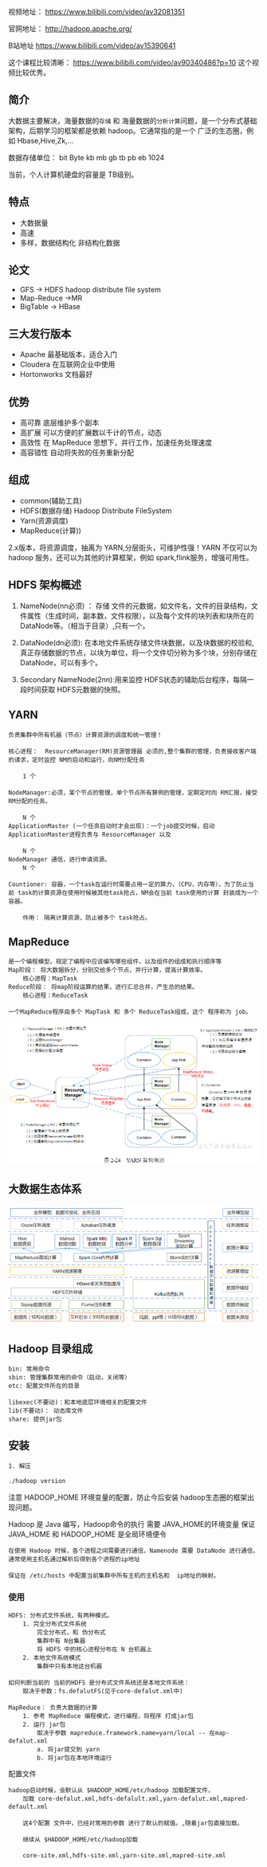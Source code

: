 
视频地址： https://www.bilibili.com/video/av32081351

官网地址： http://hadoop.apache.org/

B站地址 https://www.bilibili.com/video/av15390641

这个课程比较清晰： https://www.bilibili.com/video/av90340486?p=10 这个视频比较优秀。

## 简介

大数据主要解决，海量数据的`存储` 和 海量数据的`分析计算`问题，是一个分布式基础架构，后期学习的框架都是依赖 hadoop。它通常指的是一个 广泛的生态圈，例如 Hbase,Hive,Zk,...


数据存储单位： bit Byte kb mb gb tb pb eb 1024

当前，个人计算机硬盘的容量是 TB级别。

## 特点
- 大数据量
- 高速
- 多样，数据结构化 非结构化数据

## 论文

- GFS -> HDFS hadoop distribute file system
- Map-Reduce ->MR
- BigTable -> HBase

## 三大发行版本
- Apache 最基础版本，适合入门
- Cloudera 在互联网企业中使用
- Hortonworks 文档最好

## 优势
- 高可靠 底层维护多个副本
- 高扩展 可以方便的扩展数以千计的节点，动态
- 高效性 在 MapReduce 思想下，并行工作，加速任务处理速度
- 高容错性 自动将失败的任务重新分配

## 组成
- common(辅助工具)
- HDFS(数据存储) Hadoop Distribute FileSystem
- Yarn(资源调度)
- MapReduce(计算))

2.x版本，将资源调度，抽离为 YARN,分层街头，可维护性强！YARN 不仅可以为 hadoop 服务，还可以为其他的计算框架，例如 spark,flink服务，增强可用性。

## HDFS 架构概述

1. NameNode(nn必须) ： 存储 文件的元数据，如文件名，文件的目录结构，文件属性（生成时间，副本数，文件权限），以及每个文件的块列表和块所在的DataNode等。（相当于目录）,只有一个。

2. DataNode(dn必须): 在本地文件系统存储文件块数据，以及块数据的校验和,真正存储数据的节点，以块为单位，将一个文件切分称为多个块，分别存储在 DataNode，可以有多个。

3. Secondary NameNode(2nn):用来监控 HDFS状态的辅助后台程序，每隔一段时间获取 HDFS元数据的快照。


## YARN

    负责集群中所有机器（节点）计算资源的调度和统一管理！

    核心进程：  ResourceManager(RM)资源管理器 必须的,整个集群的管理，负责接收客户端的请求，定时监控 NM的启动和运行，向NM分配任务

        1 个

    NodeManager:必须，某个节点的管理，单个节点所有算例的管理，定期定时向 RM汇报，接受RM分配的任务。

        N 个
    ApplicationMaster (一个任务启动时才会出现)：一个job提交时候，启动 ApplicationMaster进程负责与 ResourceManager 以及 
    
        N 个
    NodeManager 通信，进行申请资源。
        N 个

    Countioner: 容器，一个task在运行时需要占用一定的算力，（CPU，内存等），为了防止当前 task的计算资源在使用时候被其他task抢占，NM会在当前 task使用的计算 封装成为一个容器。

        作用： 隔离计算资源，防止被多个 task抢占。

## MapReduce
    是一个编程模型。规定了编程中应该编写哪些组件，以及组件的组成和执行顺序等
    Map阶段： 将大数据拆分，分别交给多个节点，并行计算，提高计算效率。
        核心进程：MapTask
    Reduce阶段： 将map阶段运算的结果，进行汇总合并，产生总的结果。
        核心进程：ReduceTask

    一个MapReduce程序由多个 MapTask 和 多个 ReduceTask组成，这个 程序称为 job。


![](../images/hd-1.png)


## 大数据生态体系

![](../images/hd-2.png)

## Hadoop 目录组成

    bin: 常用命令
    sbin: 管理集群常用的命令（启动，关闭等）
    etc: 配置文件所在的目录

    libexec(不要动)：和本地底层环境相关的配置文件
    lib(不要动)： 动态库文件
    share: 提供jar包

## 安装
    1. 解压
```bash
./hadoop version
```
注意 HADOOP_HOME 环境变量的配置，防止今后安装 hadoop生态圈的框架出现问题。

Hadoop 是 Java 编写，Hadoop命令的执行 需要 JAVA_HOME的环境变量
    保证 JAVA_HOME 和 HADOOP_HOME 是全局环境便令

    在使用 Hadoop 时候，各个进程之间需要进行通信，Namenode 需要 DataNode 进行通信，通常使用主机名通过解析后得到各个进程的ip地址

    保证在 /etc/hosts 中配置当前集群中所有主机的主机名和  ip地址的映射。

### 使用

    HDFS: 分布式文件系统，有两种模式。
        1. 完全分布式文件系统
            完全分布式，和 伪分布式
            集群中有 N台集器
            将 HDFS 中的核心进程分布在 N 台机器上
        2. 本地文件系统模式
            集群中只有本地这台机器

    如何判断当前的 当前的HDFS 是分布式文件系统还是本地文件系统：
        取决于参数：fs.defalutFS(见于core-defalut.xml中)
    
    MapReduce： 负责大数据的计算
        1. 参考 MapReduce 编程模式，进行编程，将程序 打成jar包
        2. 运行 jar包
            取决于参数 mapreduce.framework.name=yarn/local -- 在map-defalut.xml
            a. 将jar提交到 yarn
            b. 将jar包在本地环境运行

配置文件

    hadoop启动时候，会默认从 $HADOOP_HOME/etc/hadoop 加载配置文件，
        加载 core-defalut.xml,hdfs-defalult.xml,yarn-defalut.xml,mapred-default.xml

        这4个配置 文件中，已经对常用的参数 进行了默认的赋值。,随着jar包直接加载。

        继续从 $HADOOP_HOME/etc/hadoop加载

        core-site.xml,hdfs-site.xml,yarn-site.xml,mapred-site.xml
